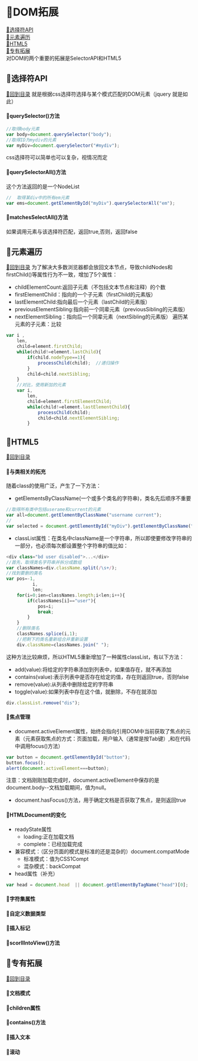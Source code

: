 <p id="title"></p>

# :strawberry:DOM拓展
<a href="#p1">:peach:选择符API</a><br>
<a href="#p1">:peach:元素遍历</a><br>
<a href="#p1">:peach:HTML5</a><br>
<a href="#p1">:peach:专有拓展</a><br>
对DOM的两个重要的拓展是SelectorAPI和HTML5
<p id="p1"></p>

## :banana:选择符API 
<a href="#title">:sweet_potato:回到目录</a>
就是根据css选择符选择与某个模式匹配的DOM元素（jquery 就是如此）
#### :corn:querySelector()方法
```javascript
//取得body元素
var body=document.querySelector("body");
//取得ID为mydiv的元素
var myDiv=document.querySelector("#mydiv");
```
css选择符可以简单也可以复杂，视情况而定
#### :corn:querySelectorAll()方法
这个方法返回的是一个NodeList
```javascript
//  取得某div中的所有em元素
var ems=document.getElementById("myDiv").querySelectorAll("em");
```
#### :corn:matchesSelectAll()方法
如果调用元素与该选择符匹配，返回true,否则，返回false
<p id="p2"></p>

## :banana:元素遍历
<a href="#title">:sweet_potato:回到目录</a>
为了解决大多数浏览器都会放回文本节点，导致childNodes和firstChild()等属性行为不一致，增加了5个属性：
+ childElementCount:返回子元素（不包括文本节点和注释）的个数
+ firstElementChild：指向的一个子元素（firstChild的元素版）
+ lastElementChild:指向最后一个元素（lastChild的元素版）
+ previousElementSibling:指向前一个同辈元素（previousSibling的元素版）
+ nextElementSibling：指向后一个同辈元素（nextSibling的元素版）
遍历某元素的子元素：比较<br>
```javascript
var i ,
    len,
    child=element.firstChild;
    while(child!=element.lastChild){
        if(child.nodeType==1){
            processChild(child);  //递归操作
        }
        child=child.nextSibling;
    }
    //对比，使用新加的元素
    var i,
        len,
        child=element.firstElementChild;
        while(child!=element.lastElementChild){
            processChild(child);
            child=child.nextElementSibling;
        }
```
<p id="p3"></p>

## :banana:HTML5
<a href="#title">:sweet_potato:回到目录</a>
#### :corn:与类相关的拓充
随着class的使用广泛，产生了一下方法：<br>
+ getElementsByClassName(一个或多个类名的字符串)，类名先后顺序不重要<br>
```javascript
//取得所有类中包括userame和current的元素
var all=document.getElementByClassName("username current");
//
var selected = document.getElementById("myDiv").getElementByClassName("selected");
```
+ classList属性：在类名中className是一个字符串，所以即使要修改字符串的一部分，也必须每次都设置整个字符串的值比如：<br>
```javascript
<div class="bd user disabled">...</div>
//首先，取得类名字符串并拆分成数组
var classNames=div.className.split(/\s+/);
//找到要删的类名
var pos=-1,
          i,
          len;
    for(i=0;ien=classNames.length;i<len;i++){
        if(classNames[i]=="user"){
            pos=i;
            break;
        }
    }
    //删除类名
    classNames.splice(i,1);
    //把剩下的类名重新组合并重新设置
    div.className=classNames.join(" ");
```
这种方法比较麻烦，所以HTML5重新增加了一种属性classList，有以下方法：<br>
+ add(value):将给定的字符串添加到列表中，如果值存在，就不再添加
+ contains(value):表示列表中是否存在给定的值，存在则返回true，否则false
+ remove(value):从列表中删除给定的字符串
+ toggle(value):如果列表中存在这个值，就删除，不存在就添加<br>
```javascript
div.classList.remove("dis");
```
#### :corn:焦点管理
+ document.activeElement属性，始终会指向引用DOM中当前获取了焦点的元素（元素获取焦点的方式：页面加载，用户输入（通常是按Tab键）,和在代码中调用focus()方法）
```javascript
var button = document.getElementById("button");
button.focus();
alert(document.activeElement===button);
```
注意：文档刚刚加载完成时，document.activeElement中保存的是document.body--文档加载期间，值为null。<br>
+ document.hasFocus()方法，用于确定文档是否获取了焦点，是则返回true
#### :corn:HTMLDocument的变化
+ readyState属性
   + loading:正在加载文档
   + complete：已经加载完成
+ 兼容模式：（区分页面的模式是标准的还是混杂的）document.compatMode
   + 标准模式：值为CSS1Compt
   + 混杂模式：backCompat
+ head属性（补充）
```javascript
var head = document.head  || document.getElementByTagName("head")[0];
```
#### :corn:字符集属性
#### :corn:自定义数据类型
#### :corn:插入标记
#### :corn:scorllIntoView()方法
<p id="p4"></p>

## :banana:专有拓展
<a href="#title">:sweet_potato:回到目录</a>
#### :corn:文档模式
#### :corn:children属性
#### :corn:contains()方法
#### :corn:插入文本
#### :corn:滚动

